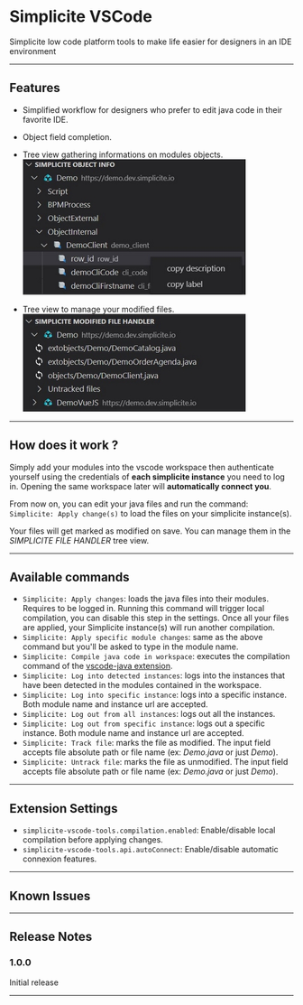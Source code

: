 # Simplicite VSCode

Simplicite low code platform tools to make life easier for designers in an IDE environment

---

## Features
- Simplified workflow for designers who prefer to edit java code in their favorite IDE.
- Object field completion.
- Tree view gathering informations on modules objects.
![object-info](resources/images/object-info.jpg)

- Tree view to manage your modified files.
![file-handler](resources/images/file-handler.jpg)
<!-- ![login-apply](resources/images/login-apply.gif) -->

---

## How does it work ?

Simply add your modules into the vscode workspace then authenticate yourself using the credentials of **each simplicite instance** you need to log in.
Opening the same workspace later will **automatically connect you**.

From now on, you can edit your java files and run the command: `Simplicite: Apply change(s)` to load the files on your simplicite instance(s).
 
Your files will get marked as modified on save.
You can manage them in the *SIMPLICITE FILE HANDLER* tree view.

---

## Available commands
* `Simplicite: Apply changes`: loads the java files into their modules. Requires to be logged in. Running this command will trigger local compilation, you can disable this step in the settings. Once all your files are applied, your Simplicite instance(s) will run another compilation.
* `Simplicite: Apply specific module changes`: same as the above command but you'll be asked to type in the module name.
* `Simplicite: Compile java code in workspace`: executes the compilation command of the [vscode-java extension](https://github.com/redhat-developer/vscode-java#available-commands).
* `Simplicite: Log into detected instances`: logs into the instances that have been detected in the modules contained in the workspace.
* `Simplicite: Log into specific instance`: logs into a specific instance. Both module name and instance url are accepted.
* `Simplicite: Log out from all instances`: logs out all the instances.
* `Simplicite: Log out from specific instance`: logs out a specific instance. Both module name and instance url are accepted.
* `Simplicite: Track file`: marks the file as modified. The input field accepts file absolute path or file name (ex: *Demo.java* or just *Demo*).
* `Simplicite: Untrack file`: marks the file as unmodified. The input field accepts file absolute path or file name (ex: *Demo.java* or just *Demo*).

---

## Extension Settings

* `simplicite-vscode-tools.compilation.enabled`: Enable/disable local compilation before applying changes.
* `simplicite-vscode-tools.api.autoConnect`: Enable/disable automatic connexion features.

---

## Known Issues

---

## Release Notes

### 1.0.0
Initial release

---
